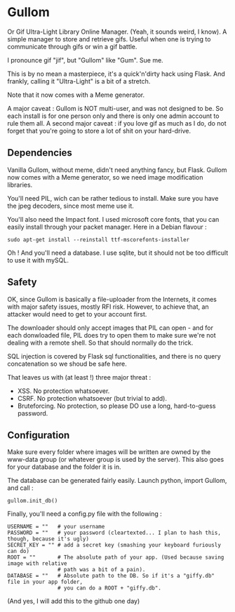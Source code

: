Gullom
======

Or Gif Ultra-Light Library Online Manager. (Yeah, it sounds weird, I know).
A simple manager to store and retrieve gifs. Useful when one is trying to
communicate through gifs or win a gif battle.

I pronounce gif "jif", but "Gullom" like "Gum". Sue me.

This is by no mean a masterpiece, it's a quick'n'dirty hack using Flask. And
frankly, calling it "Ultra-Light" is a bit of a stretch.

Note that it now comes with a Meme generator.

A major caveat : Gullom is NOT multi-user, and was not designed to be. So
each install is for one person only and there is only one admin account to rule them all.
A second major caveat : if you love gif as much as I do, do not forget that
you're going to store a lot of shit on your hard-drive. 

Dependencies
------------

Vanilla Gullom, without meme, didn't need anything fancy, but Flask.
Gullom now comes with a Meme generator, so we need image modification libraries.

You'll need PIL, wich can be rather tedious to install.
Make sure you have the jpeg decoders, since most meme use it.

You'll also need the Impact font. I used microsoft core fonts, that you can
easily install through your packet manager. Here in a Debian flavour :

    sudo apt-get install --reinstall ttf-mscorefonts-installer

Oh ! And you'll need a database. I use sqlite, but it should not be too difficult
to use it with mySQL.

Safety
------

OK, since Gullom is basically a file-uploader from the Internets, it comes
with major safety issues, mostly RFI risk. However, to achieve that, an attacker
would need to get to your account first.

The downloader should only accept images that PIL can open - and for each donwloaded file,
PIL does try to open them to make sure we're not dealing with a remote shell. So that should
normally do the trick.

SQL injection is covered by Flask sql functionalities, and there is no query concatenation so we
shoud be safe here.

That leaves us with (at least !) three major threat :
- XSS. No protection whatsoever.
- CSRF. No protection whatsoever (but trivial to add).
- Bruteforcing. No protection, so please DO use a long, hard-to-guess password.

Configuration
-------------

Make sure every folder where images will be written are owned by the www-data group (or
whatever group is used by the server). This also goes for your database and the folder it is in.

The database can be generated fairly easily. Launch python, import Gullom, and call :

    gullom.init_db()

Finally, you'll need a config.py file with the following :

    USERNAME = ""   # your username
    PASSWORD = ""   # your password (cleartexted... I plan to hash this, though, because it's ugly)
    SECRET_KEY = "" # add a secret key (smashing your keyboard furiously can do)
    ROOT = ""       # The absolute path of your app. (Used because saving image with relative
                    # path was a bit of a pain).
    DATABASE = ""   # Absolute path to the DB. So if it's a "giffy.db" file in your app folder,
                    # you can do a ROOT + "giffy.db".

(And yes, I will add this to the github one day)
